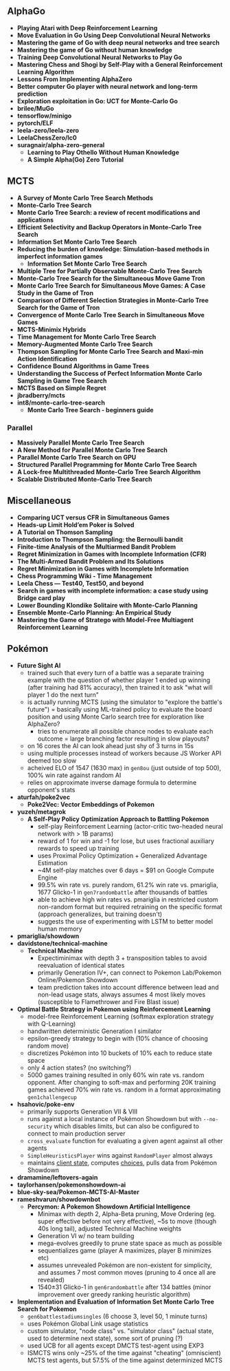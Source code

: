 ## AlphaGo

- **Playing Atari with Deep Reinforcement Learning**
- **Move Evaluation in Go Using Deep Convolutional Neural Networks**
- **Mastering the game of Go with deep neural networks and tree search**
- **Mastering the game of Go without human knowledge**
- **Training Deep Convolutional Neural Networks to Play Go**
- **Mastering Chess and Shogi by Self-Play with a General Reinforcement Learning Algorithm**
- **Lessons From Implementing AlphaZero**
- **Better computer Go player with neural network and long-term prediction**
- **Exploration exploitation in Go: UCT for Monte-Carlo Go**
- **brilee/MuGo**
- **tensorflow/minigo**
- **pytorch/ELF**
- **leela-zero/leela-zero**
- **LeelaChessZero/lc0**
- **suragnair/alpha-zero-general**
  - **Learning to Play Othello Without Human Knowledge**
  - **A Simple Alpha(Go) Zero Tutorial**

## MCTS

- **A Survey of Monte Carlo Tree Search Methods**
- **Monte-Carlo Tree Search**
- **Monte Carlo Tree Search: a review of recent modifications and applications**
- **Efficient Selectivity and Backup Operators in Monte-Carlo Tree Search**
- **Information Set Monte Carlo Tree Search**
- **Reducing the burden of knowledge: Simulation-based methods in imperfect information games**
  - **Information Set Monte Carlo Tree Search**
- **Multiple Tree for Partially Observable Monte-Carlo Tree Search**
- **Monte-Carlo Tree Search for the Simultaneous Move Game Tron**
- **Monte Carlo Tree Search for Simultaneous Move Games: A Case Study in the Game of Tron**
- **Comparison of Different Selection Strategies in Monte-Carlo Tree Search for the Game of Tron**
- **Convergence of Monte Carlo Tree Search in Simultaneous Move Games**
- **MCTS-Minimix Hybrids**
- **Time Management for Monte Carlo Tree Search**
- **Memory-Augmented Monte Carlo Tree Search**
- **Thompson Sampling for Monte Carlo Tree Search and Maxi-min Action Identification**
- **Confidence Bound Algorithms in Game Trees**
- **Understanding the Success of Perfect Information Monte Carlo Sampling in Game Tree Search**
- **MCTS Based on Simple Regret**
- **jbradberry/mcts**
- **int8/monte-carlo-tree-search**
  - **Monte Carlo Tree Search - beginners guide**

### Parallel

- **Massively Parallel Monte Carlo Tree Search**
- **A New Method for Parallel Monte Carlo Tree Search**
- **Parallel Monte Carlo Tree Search on GPU**
- **Structured Parallel Programming for Monte Carlo Tree Search**
- **A Lock-free Multithreaded Monte-Carlo Tree Search Algorithm**
- **Scalable Distributed Monte-Carlo Tree Search**

## Miscellaneous

- **Comparing UCT versus CFR in Simultaneous Games**
- **Heads-up Limit Hold’em Poker is Solved**
- **A Tutorial on Thomson Sampling**
- **Introduction to Thompson Sampling: the Bernoulli bandit**
- **Finite-time Analysis of the Multiarmed Bandit Problem**
- **Regret Minimization in Games with Incomplete Information (CFR)**
- **The Multi-Armed Bandit Problem and Its Solutions**
- **Regret Minimization in Games with Incomplete Information**
- **Chess Programming Wiki - Time Management**
- **Leela Chess — Test40, Test50, and beyond**
- **Search in games with incomplete information: a case study using Bridge card play**
- **Lower Bounding Klondike Solitaire with Monte-Carlo Planning**
- **Ensemble Monte-Carlo Planning: An Empirical Study**
- **Mastering the Game of Stratego with Model-Free Multiagent Reinforcement Learning**

## Pokémon

- **Future Sight AI**
  - trained such that every turn of a battle was a separate training example with the question of
    whether player 1 ended up winning (after training had 81% accuracy), then trained it to ask
    "what will player 1 do the next turn"
  - is actually running MCTS (using the simulator to "explore the battle's future") = basically
    using ML-trained policy to evaluate the board position and using Monte Carlo search tree for
    exploration like AlphaZero?
    - tries to enumerate all possible chance nodes to evaluate each outcome = large branching factor
      resulting in slow playouts?
  - on 16 cores the AI can look ahead just shy of 3 turns in 15s
  - using multiple processes instead of workers because JS Worker API deemed too slow
  - acheived ELO of 1547 (1630 max) in `gen8ou` (just outside of top 500), 100% win rate against
    random AI
  - relies on approximate inverse damage formula to determine opponent's stats
- **aturfah/poke2vec**
  - **Poke2Vec: Vector Embeddings of Pokemon**
- **yuzeh/metagrok**
  - **A Self-Play Policy Optimization Approach to Battling Pokemon**
    - self-play Reinforcement Learning (actor-critic two-headed neural network with > 1B params)
    - reward of 1 for win and -1 for lose, but uses fractional auxiliary rewards to speed up
      training
    - uses Proximal Policy Optimization + Generalized Advantage Estimation
    - ~4M self-play matches over 6 days = $91 on Google Compute Engine
    - 99.5% win rate vs. purely random, 61.2% win rate vs. pmariglia, 1677 Glicko-1 in
      `gen7randombattle` after thousands of battles
    - able to achieve high win rates vs. pmariglia in restricted custom non-random format but
      required retraining on the specific format (approach generalizes, but training doesn't)
    - suggests the use of experimenting with LSTM to better model human memory
- **pmariglia/showdown**
- **davidstone/technical-machine**
  - **Technical Machine**
    - Expectiminimax with depth 3 + transposition tables to avoid reevaluation of identical states
    - primarily Generation IV+, can connect to Pokemon Lab/Pokemon Online/Pokemon Showdown
    - team prediction takes into account difference between lead and non-lead usage stats, always
      assumes 4 most likely moves (susceptible to Flamethrower and Fire Blast issue)
- **Optimal Battle Strategy in Pokemon using Reinforcement Learning**
  - model-free Reinforcement Learning (softmax exploration strategy with Q-Learning)
  - handwritten deterministic Generation I similator
  - epsilon-greedy strategy to begin with (10% chance of choosing random move)
  - discretizes Pokémon into 10 buckets of 10% each to reduce state space
  - only 4 action states? (no switching?)
  - 5000 games training resulted in only 60% win rate vs. random opponent. After changing to
    soft-max and performing 20K training games achieved 70% win rate vs. random in a format
    approximating `gen1challengecup`
- **hsahovic/poke-env**
  - primarily supports Generation VII & VIII
  - runs against a local instance of Pokémon Showdown but with `--no-security` which disables
    limits, but can also be configured to connect to main production server
  - `cross_evaluate` function for evaluating a given agent against all other agents
  - `SimpleHeuristicsPlayer` wins against `RandomPlayer` almost always
  - maintains [client
    state](https://github.com/hsahovic/poke-env/blob/master/src/poke_env/environment/pokemon.py),
    computes
    [choices](https://github.com/hsahovic/poke-env/blob/master/src/poke_env/player/player.py), pulls
    data from Pokémon Showdown
- **dramamine/leftovers-again**
- **taylorhansen/pokemonshowdown-ai**
- **blue-sky-sea/Pokemon-MCTS-AI-Master**
- **rameshvarun/showdownbot**
  - **Percymon: A Pokemon Showdown Artificial Intelligence**
    - Minimax with depth 2, Alpha-Beta pruning, Move Ordering (eg. super effective before not very
      effective), ~5s to move (though 40s long tail), adjusted Technical Machine weights
    - Generation VI w/ no team building
    - mega-evolves greedily to prune state space as much as possible
    - sequentializes game (player A maximizes, player B minimizes etc)
    - assumes unrevealed Pokémon are non-existent for simplicity, and assumes 7 most common moves
      (pruning to 4 once all are revealed)
    - 1540±31 Glicko-1 in `gen6randombattle` after 134 battles (minor improvement over greedy
      ranking heuristic algorithm)
- **Implementation and Evaluation of Information Set Monte Carlo Tree Search for Pokemon**
  - `gen6battlestadiumsingles` (6 choose 3, level 50, 1 minute turns)
  - uses Pokémon Global Link usage statistics
  - custom simulator, "node class" vs. "simulator class" (actual state, used to determine next
    state), some sort of pruning (?)
  - used UCB for all agents except DMCTS test-agent using EXP3
  - ISMCTS wins only ~25% of the time against "cheating" (omniscient) MCTS test agents, but 57.5% of
    the time against determinized MCTS
